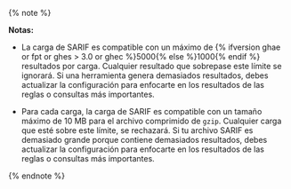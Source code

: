 {% note %}

**Notas:**
- La carga de SARIF es compatible con un máximo de {% ifversion ghae or fpt or ghes > 3.0 or ghec %}5000{% else %}1000{% endif %} resultados por carga. Cualquier resultado que sobrepase este límite se ignorará. Si una herramienta genera demasiados resultados, debes actualizar la configuración para enfocarte en los resultados de las reglas o consultas más importantes.

 - Para cada carga, la carga de SARIF es compatible con un tamaño máximo de 10 MB para el archivo comprimido de `gzip`. Cualquier carga que esté sobre este límite, se rechazará. Si tu archivo SARIF es demasiado grande porque contiene demasiados resultados, debes actualizar la configuración para enfocarte en los resultados de las reglas o consultas más importantes.

{% endnote %}
